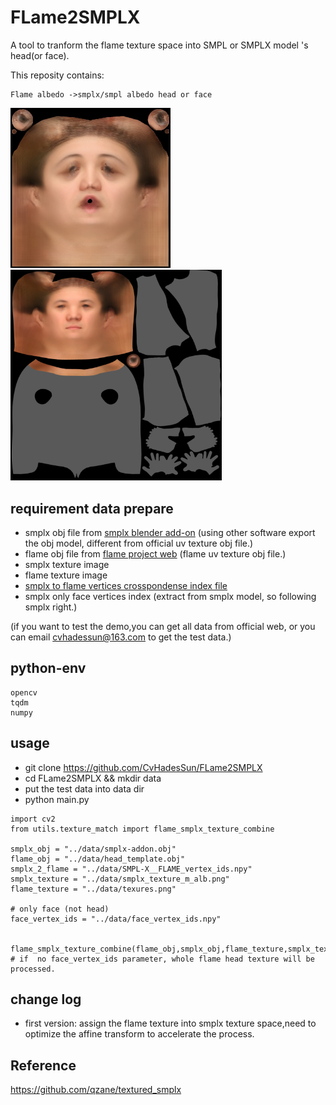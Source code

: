 <!--
 * @Date: 2022-02-25 16:42:54
 * @LastEditors: cvhadessun
 * @LastEditTime: 2022-03-10 14:37:55
 * @FilePath: /FLame2SMPLX/README.md
-->
# FLame2SMPLX
A tool to tranform the flame texture space into SMPL or SMPLX model 's head(or face).

This reposity contains:
```
Flame albedo ->smplx/smpl albedo head or face
```

<img src="assets/mean_texture.jpg" alt="head" style="zoom:50%;" /> <img src="assets/output.png" alt="smplx" style="zoom: 33%;" />

## requirement data prepare
- smplx obj file from [smplx blender add-on](https://smpl-x.is.tue.mpg.de) (using other software export the obj model, different from official uv texture obj file.)
- flame obj file from [flame project web](https://flame.is.tue.mpg.de/) (flame uv texture obj file.)
- smplx texture image
- flame texture image
- [smplx to flame vertices crosspondense index file](https://smpl-x.is.tue.mpg.de)
- smplx only face vertices index (extract from smplx model, so following smplx right.)

(if you want to test the demo,you can get all data from official web, or you can email cvhadessun@163.com to get the test data.)

## python-env
```
opencv
tqdm
numpy
```


## usage
- git clone https://github.com/CvHadesSun/FLame2SMPLX
- cd FLame2SMPLX && mkdir data 
- put the test data into data dir
- python main.py
  
```
import cv2
from utils.texture_match import flame_smplx_texture_combine

smplx_obj = "../data/smplx-addon.obj"
flame_obj = "../data/head_template.obj"
smplx_2_flame = "../data/SMPL-X__FLAME_vertex_ids.npy"
smplx_texture = "../data/smplx_texture_m_alb.png"
flame_texture = "../data/texures.png"

# only face (not head)
face_vertex_ids = "../data/face_vertex_ids.npy"


flame_smplx_texture_combine(flame_obj,smplx_obj,flame_texture,smplx_texture,smplx_2_flame,face_vertex_ids) # if  no face_vertex_ids parameter, whole flame head texture will be processed.

```

## change log
- first version: assign the flame texture into smplx texture space,need to optimize the affine transform to accelerate the process.

## Reference
https://github.com/qzane/textured_smplx
